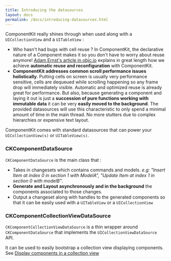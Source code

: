 ```yaml
---
title: Introducing the datasources
layout: docs
permalink: /docs/introducing-datasources.html
---
```


ComponentKit really shines through when used along with a `UICollectionView` and a `UITableView` :

- Who hasn't had bugs with cell reuse ? In ComponentKit, the declarative nature of a Component makes it so you don't have to worry about reuse anymore! [Adam Ernst's article in objc.io](http://www.objc.io/issue-22/facebook.html) explains in great length how we achieve **automatic reuse and reconfiguration** with ComponentKit.
- **ComponentKit addresses common scroll performance issues holistically**. Putting cells on screen is usually very performance sensitive, cells are dequeued while scrolling happening so any frame drop will immediately visible. Automatic and optimized reuse is already great for performance. But also, because generating a component and laying it out is just a **succession of pure functions working with immutable data** it can be very **easily moved to the background**. The provided datasources will use this characteristic to only spend a minimal amount of time in the main thread. No more stutters due to complex hierarchies or expensive text layout.

ComponentKit comes with standard datasources that can power your `UICollectionView(s)` or `UITableView(s)`.

### CKComponentDataSource

`CKComponentDataSource` is the main class that :

- Takes in changesets which contains commands and models. *e.g: "Insert Item at index 0 in section 1 with ModelA", "Update Item at index 1 in section 0 with modelB"*.
- **Generate and Layout asynchronously and in the background** the components associated to those changes.
- Output a changeset along with handles to the generated components so that it can be easily used with a `UITableView` or a `UICollectionView`

### CKComponentCollectionViewDataSource

`CKComponentCollectionViewDataSource` is a thin wrapper around `CKComponentDataSource` that implements the `UICollectionViewDataSource` API.

It can be used to easily bootstrap a collection view displaying components. See [Display components in a collection view](build-collectionview-using-componentkit)
